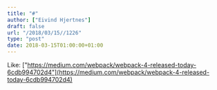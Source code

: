 ```yaml
---
title: "#"
author: ["Eivind Hjertnes"]
draft: false
url: "/2018/03/15//1226"
type: "post"
date: 2018-03-15T01:00:00+01:00
---
```


Like:
["https://medium.com/webpack/webpack-4-released-today-6cdb994702d4"](https://medium.com/webpack/webpack-4-released-today-6cdb994702d4)
